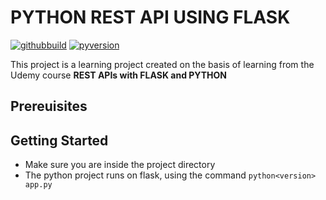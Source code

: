 # PYTHON REST API USING FLASK

[![githubbuild](https://img.shields.io/appveyor/build/gruntjs/grunt)](https://img.shields.io/appveyor/build/gruntjs/grunt)
[![pyversion](https://img.shields.io/pypi/pyversions/flask)](https://img.shields.io/pypi/pyversions/flask)

This project is a learning project created on the basis of learning from the Udemy course **REST APIs with FLASK and PYTHON**

## Prereuisites


## Getting Started

- Make sure you are inside the project directory
- The python project runs on flask, using the command `python<version> app.py`
